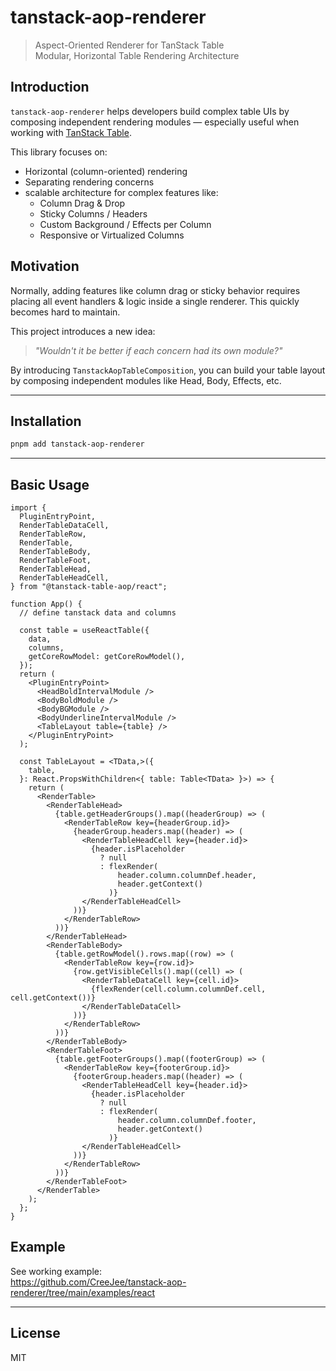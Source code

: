 # tanstack-aop-renderer

> Aspect-Oriented Renderer for TanStack Table  
> Modular, Horizontal Table Rendering Architecture

>

## Introduction

`tanstack-aop-renderer` helps developers build complex table UIs by composing independent rendering modules — especially useful when working with [TanStack Table](https://tanstack.com/table).

This library focuses on:

- Horizontal (column-oriented) rendering
- Separating rendering concerns
- scalable architecture for complex features like:
  - Column Drag & Drop
  - Sticky Columns / Headers
  - Custom Background / Effects per Column
  - Responsive or Virtualized Columns

## Motivation

Normally, adding features like column drag or sticky behavior requires placing all event handlers & logic inside a single renderer. This quickly becomes hard to maintain.

This project introduces a new idea:

> _"Wouldn't it be better if each concern had its own module?"_

By introducing `TanstackAopTableComposition`, you can build your table layout by composing independent modules like Head, Body, Effects, etc.

---

## Installation

```bash
pnpm add tanstack-aop-renderer
```

---

## Basic Usage

```tsx
import {
  PluginEntryPoint,
  RenderTableDataCell,
  RenderTableRow,
  RenderTable,
  RenderTableBody,
  RenderTableFoot,
  RenderTableHead,
  RenderTableHeadCell,
} from "@tanstack-table-aop/react";

function App() {
  // define tanstack data and columns

  const table = useReactTable({
    data,
    columns,
    getCoreRowModel: getCoreRowModel(),
  });
  return (
    <PluginEntryPoint>
      <HeadBoldIntervalModule />
      <BodyBoldModule />
      <BodyBGModule />
      <BodyUnderlineIntervalModule />
      <TableLayout table={table} />
    </PluginEntryPoint>
  );

  const TableLayout = <TData,>({
    table,
  }: React.PropsWithChildren<{ table: Table<TData> }>) => {
    return (
      <RenderTable>
        <RenderTableHead>
          {table.getHeaderGroups().map((headerGroup) => (
            <RenderTableRow key={headerGroup.id}>
              {headerGroup.headers.map((header) => (
                <RenderTableHeadCell key={header.id}>
                  {header.isPlaceholder
                    ? null
                    : flexRender(
                        header.column.columnDef.header,
                        header.getContext()
                      )}
                </RenderTableHeadCell>
              ))}
            </RenderTableRow>
          ))}
        </RenderTableHead>
        <RenderTableBody>
          {table.getRowModel().rows.map((row) => (
            <RenderTableRow key={row.id}>
              {row.getVisibleCells().map((cell) => (
                <RenderTableDataCell key={cell.id}>
                  {flexRender(cell.column.columnDef.cell, cell.getContext())}
                </RenderTableDataCell>
              ))}
            </RenderTableRow>
          ))}
        </RenderTableBody>
        <RenderTableFoot>
          {table.getFooterGroups().map((footerGroup) => (
            <RenderTableRow key={footerGroup.id}>
              {footerGroup.headers.map((header) => (
                <RenderTableHeadCell key={header.id}>
                  {header.isPlaceholder
                    ? null
                    : flexRender(
                        header.column.columnDef.footer,
                        header.getContext()
                      )}
                </RenderTableHeadCell>
              ))}
            </RenderTableRow>
          ))}
        </RenderTableFoot>
      </RenderTable>
    );
  };
}
```

## Example

See working example:  
https://github.com/CreeJee/tanstack-aop-renderer/tree/main/examples/react

---

## License

MIT
